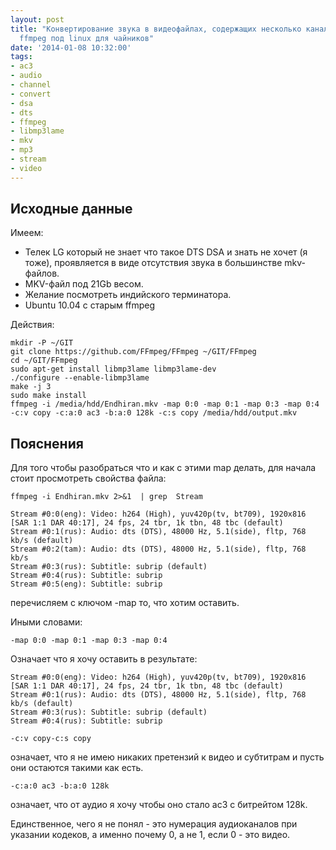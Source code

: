 ```yaml
---
layout: post
title: "Конвертирование звука в видеофайлах, содержащих несколько каналов с помощью
  ffmpeg под linux для чайников"
date: '2014-01-08 10:32:00'
tags:
- ac3
- audio
- channel
- convert
- dsa
- dts
- ffmpeg
- libmp3lame
- mkv
- mp3
- stream
- video
---
```


## Исходные данные

Имеем:

- Телек LG который не знает что такое DTS DSA и знать не хочет (я тоже), проявляется в виде отсутствия звука в большинстве mkv-файлов.
- MKV-файл под 21Gb весом.
- Желание посмотреть индийского терминатора.
- Ubuntu 10.04 с старым ffmpeg

Действия:

``` shell
mkdir -P ~/GIT
git clone https://github.com/FFmpeg/FFmpeg ~/GIT/FFmpeg
cd ~/GIT/FFmpeg
sudo apt-get install libmp3lame libmp3lame-dev
./configure --enable-libmp3lame
make -j 3
sudo make install
ffmpeg -i /media/hdd/Endhiran.mkv -map 0:0 -map 0:1 -map 0:3 -map 0:4 -c:v copy -c:a:0 ac3 -b:a:0 128k -c:s copy /media/hdd/output.mkv
```
## Пояснения

Для того чтобы разобраться что и как с этими map делать, для начала стоит просмотреть свойства файла:

```
ffmpeg -i Endhiran.mkv 2>&1  | grep  Stream

Stream #0:0(eng): Video: h264 (High), yuv420p(tv, bt709), 1920x816 [SAR 1:1 DAR 40:17], 24 fps, 24 tbr, 1k tbn, 48 tbc (default)
Stream #0:1(rus): Audio: dts (DTS), 48000 Hz, 5.1(side), fltp, 768 kb/s (default)
Stream #0:2(tam): Audio: dts (DTS), 48000 Hz, 5.1(side), fltp, 768 kb/s
Stream #0:3(rus): Subtitle: subrip (default)
Stream #0:4(rus): Subtitle: subrip
Stream #0:5(eng): Subtitle: subrip
```

перечисляем с ключом -map то, что хотим оставить.

Иными словами:

```
-map 0:0 -map 0:1 -map 0:3 -map 0:4
```

Означает что я хочу оставить в результате:
```
Stream #0:0(eng): Video: h264 (High), yuv420p(tv, bt709), 1920x816 [SAR 1:1 DAR 40:17], 24 fps, 24 tbr, 1k tbn, 48 tbc (default)
Stream #0:1(rus): Audio: dts (DTS), 48000 Hz, 5.1(side), fltp, 768 kb/s (default)
Stream #0:3(rus): Subtitle: subrip (default)
Stream #0:4(rus): Subtitle: subrip
```

```
-c:v copy-c:s copy
```

означает, что я не имею никаких претензий к видео и субтитрам и пусть они остаются такими как есть.

```
-c:a:0 ac3 -b:a:0 128k
```
означает, что от аудио я хочу чтобы оно стало ac3 с битрейтом 128k.

Единственное, чего я не понял - это нумерация аудиоканалов при указании кодеков, а именно почему 0, а не 1, если 0 - это видео.
